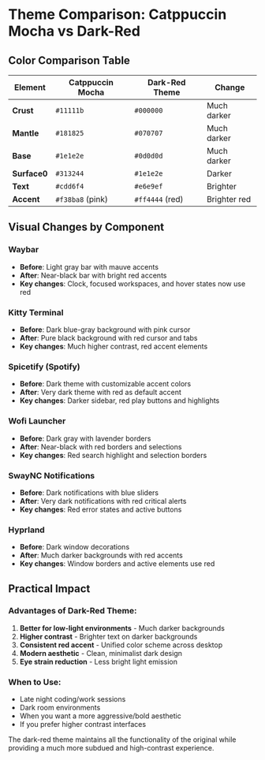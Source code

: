 # Theme Comparison: Catppuccin Mocha vs Dark-Red

## Color Comparison Table

| Element | Catppuccin Mocha | Dark-Red Theme | Change |
|---------|------------------|----------------|--------|
| **Crust** | `#11111b` | `#000000` | Much darker |
| **Mantle** | `#181825` | `#070707` | Much darker |
| **Base** | `#1e1e2e` | `#0d0d0d` | Much darker |
| **Surface0** | `#313244` | `#1e1e2e` | Darker |
| **Text** | `#cdd6f4` | `#e6e9ef` | Brighter |
| **Accent** | `#f38ba8` (pink) | `#ff4444` (red) | Brighter red |

## Visual Changes by Component

### Waybar
- **Before**: Light gray bar with mauve accents
- **After**: Near-black bar with bright red accents
- **Key changes**: Clock, focused workspaces, and hover states now use red

### Kitty Terminal
- **Before**: Dark blue-gray background with pink cursor
- **After**: Pure black background with red cursor and tabs
- **Key changes**: Much higher contrast, red accent elements

### Spicetify (Spotify)
- **Before**: Dark theme with customizable accent colors
- **After**: Very dark theme with red as default accent
- **Key changes**: Darker sidebar, red play buttons and highlights

### Wofi Launcher
- **Before**: Dark gray with lavender borders
- **After**: Near-black with red borders and selections
- **Key changes**: Red search highlight and selection borders

### SwayNC Notifications
- **Before**: Dark notifications with blue sliders
- **After**: Very dark notifications with red critical alerts
- **Key changes**: Red error states and active buttons

### Hyprland
- **Before**: Dark window decorations
- **After**: Much darker backgrounds with red accents
- **Key changes**: Window borders and active elements use red

## Practical Impact

### Advantages of Dark-Red Theme:
1. **Better for low-light environments** - Much darker backgrounds
2. **Higher contrast** - Brighter text on darker backgrounds
3. **Consistent red accent** - Unified color scheme across desktop
4. **Modern aesthetic** - Clean, minimalist dark design
5. **Eye strain reduction** - Less bright light emission

### When to Use:
- Late night coding/work sessions
- Dark room environments
- When you want a more aggressive/bold aesthetic
- If you prefer higher contrast interfaces

The dark-red theme maintains all the functionality of the original while providing a much more subdued and high-contrast experience.